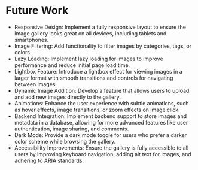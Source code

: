# Future Work

- Responsive Design: Implement a fully responsive layout to ensure the image gallery looks great on all devices, including tablets and smartphones.
- Image Filtering: Add functionality to filter images by categories, tags, or colors.
- Lazy Loading: Implement lazy loading for images to improve performance and reduce initial page load time.
- Lightbox Feature: Introduce a lightbox effect for viewing images in a larger format with smooth transitions and controls for navigating between images.
- Dynamic Image Addition: Develop a feature that allows users to upload and add new images directly to the gallery.
- Animations: Enhance the user experience with subtle animations, such as hover effects, image transitions, or zoom effects on image click.
- Backend Integration: Implement backend support to store images and metadata in a database, allowing for more advanced features like user authentication, image sharing, and comments.
- Dark Mode: Provide a dark mode toggle for users who prefer a darker color scheme while browsing the gallery.
- Accessibility Improvements: Ensure the gallery is fully accessible to all users by improving keyboard navigation, adding alt text for images, and adhering to ARIA standards.
